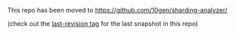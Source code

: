 This repo has been moved to https://github.com/10gen/sharding-analyzer/

(check out the [last-revision tag](https://github.com/josefahmad/mongo-shardkey-tools/tree/last-revision) for the last snapshot in this repo)
